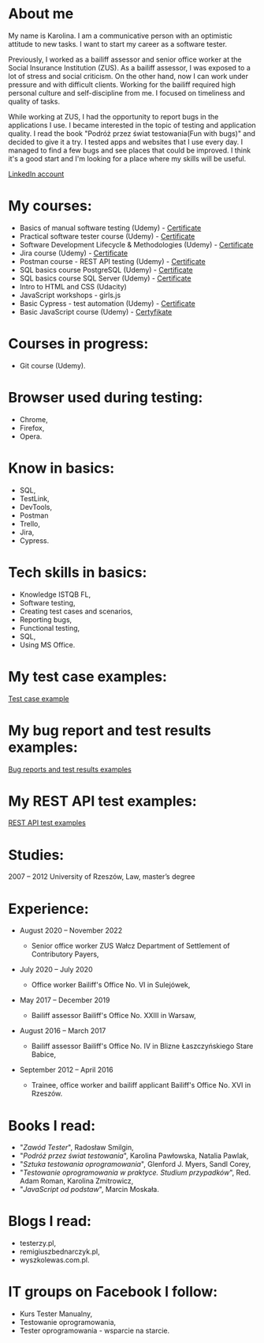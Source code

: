 # About me #

My name is Karolina. I am a communicative person with an optimistic attitude to new tasks. I want to start my career as a software tester.

Previously, I worked as a bailiff assessor and senior office worker at the Social Insurance Institution (ZUS). As a bailiff assessor, I was exposed to a lot of stress and social criticism. On the other hand, now I can work under pressure and with difficult clients. Working for the bailiff required high personal culture and self-discipline from me. I focused on timeliness and quality of tasks. 

While working at ZUS, I had the opportunity to report bugs in the applications I use. I became interested in the topic of testing and application quality. I read the book "Podróż przez świat testowania(Fun with bugs)" and decided to give it a try. I tested apps and websites that I use every day. I managed to find a few bugs and see places that could be improved. I think it's a good start and I'm looking for a place where my skills will be useful.



[LinkedIn account](https://www.linkedin.com/in/szczechkarolina)


# My courses: #

 - Basics of manual software testing (Udemy) - [Certificate](https://github.com/KarolinaSzczech/Manual_tester_Portfolio/blob/main/Certificates/Basics%20of%20manual%20software%20testing.pdf)
 - Practical software tester course (Udemy) - [Certificate](https://github.com/KarolinaSzczech/Manual_tester_Portfolio/blob/main/Certificates/Practical%20software%20tester%20course.pdf)
 - Software Development Lifecycle & Methodologies (Udemy) - [Certificate](https://github.com/KarolinaSzczech/Manual_tester_Portfolio/blob/main/Certificates/Software%20Development%20Lifecycle%20%26%20Methodologies.pdf)
 - Jira course (Udemy) - [Certificate](https://github.com/KarolinaSzczech/Manual_tester_Portfolio/blob/main/Certificates/Jira%20course.pdf)
 - Postman course - REST API testing (Udemy) - [Certificate](https://github.com/KarolinaSzczech/Manual_tester_Portfolio/blob/main/Certificates/Postman%20course%20-%20REST%20API%20testing.pdf)
 - SQL basics course PostgreSQL (Udemy) - [Certificate](https://github.com/KarolinaSzczech/Manual_tester_Portfolio/blob/main/Certificates/SQL%20basics%20course.pdf)
 - SQL basics course SQL Server (Udemy) - [Certificate](https://github.com/KarolinaSzczech/Manual_tester_Portfolio/blob/main/Certificates/SQL.pdf)
 - Intro to HTML and CSS (Udacity)
 - JavaScript workshops - girls.js
 - Basic Cypress - test automation (Udemy) - [Certificate](https://github.com/KarolinaSzczech/Manual_tester_Portfolio/blob/main/Certificates/Basic%20Cypress%20-%20test%20automation.pdf)
 - Basic JavaScript course (Udemy) - [Certyfikate](https://github.com/KarolinaSzczech/Manual_tester_Portfolio/blob/main/Certificates/Basic%20JavaScript%20course.pdf)

# Courses in progress: #
 - Git course (Udemy).
 
# Browser used during testing: #
 - Chrome,
 - Firefox,
 - Opera.
 
 # Know in basics: #
 - SQL,
 - TestLink,
 - DevTools,
 - Postman
 - Trello,
 - Jira,
 - Cypress.
 
 # Tech skills in basics: #
 - Knowledge ISTQB FL,
 - Software testing,
 - Creating test cases and scenarios,
 - Reporting bugs,
 - Functional testing, 
 - SQL,
 - Using MS Office.

# My test case examples: #
[Test case example](https://github.com/KarolinaSzczech/Manual_tester_Portfolio/tree/main/test_cases)

# My bug report and test results examples: #
[Bug reports and test results examples](https://github.com/KarolinaSzczech/Manual_tester_Portfolio/tree/main/Reports_and_Test_results)

# My REST API test examples: #
[REST API test examples](https://github.com/KarolinaSzczech/Manual_tester_Portfolio/tree/main/Postman)

# Studies: #
2007 – 2012 University of Rzeszów, Law, master’s degree

# Experience: # 
 - August 2020 – November 2022
   - Senior office worker ZUS Wałcz Department of Settlement of Contributory Payers,

 - July 2020 – July 2020
   - Office worker Bailiff's Office No. VI in Sulejówek,
  
 - May 2017 – December 2019
   - Bailiff assessor Bailiff's Office No. XXIII in Warsaw,

 - August 2016 – March 2017
   - Bailiff assessor Bailiff's Office No. IV in Blizne Łaszczyńskiego Stare Babice,

 - September 2012 – April 2016
   - Trainee, office worker and bailiff applicant Bailiff's Office No. XVI in Rzeszów.
      
 # Books I read: #
 - "_Zawód Tester_", Radosław Smilgin,
 - "_Podróż przez świat testowania_", Karolina Pawłowska, Natalia Pawlak,
 - "_Sztuka testowania oprogramowania_", Glenford J. Myers, Sandl Corey,
 - "_Testowanie oprogramowania w praktyce. Studium przypadków_", Red. Adam Roman, Karolina Zmitrowicz,
 - "_JavaScript od podstaw_", Marcin Moskała.

# Blogs I read: #
 - testerzy.pl,
 - remigiuszbednarczyk.pl,
 - wyszkolewas.com.pl.

# IT groups on Facebook I follow: #
 - Kurs Tester Manualny,
 - Testowanie oprogramowania,
 - Tester oprogramowania - wsparcie na starcie.

